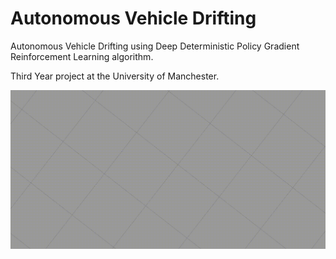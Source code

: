 # Autonomous Vehicle Drifting

Autonomous Vehicle Drifting using Deep Deterministic Policy Gradient
Reinforcement Learning algorithm.

Third Year project at the University of Manchester.

![Intro](docs/intro.gif)
